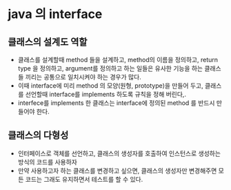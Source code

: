 # java 의 interface
## 클래스의 설계도 역할
* 클래스를 설계할때 method 들을 설계하고, method의 이름을 정의하고, return type 을 정의하고, argument를 정의하고 하는 일들은 유사한 기능을 하는 클래스들 끼리는 공통으로 일치시켜야 하는 경우가 많다.
* 이때 interface에 미리 method 의 모양(원형, prototype)을 만들어 두고, 클래스를 선언할때 interface를 implements 하도록 규칙을 정해 버린다,\.
* interfece를 implements 한 클래스는 interface에 정의된 method 를 반드시 만들어야 한다.

## 클래스의 다형성
* 인터페이스로 객체를 선언하고, 클래스의 생성자를 호출하여 인스턴스로 생성하는 방식의 코드를 사용하자
* 만약 사용하고자 하는 클래스를 변경하고 싶으면, 클래스의 생성자만 변경해주면 모든 코드는 그래도 유지하면서 테스트를 할 수 있다.